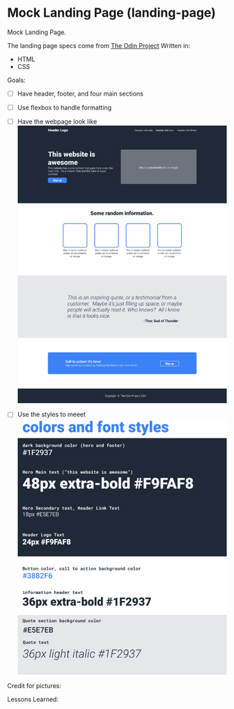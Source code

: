 # Mock Landing Page (landing-page)
Mock Landing Page.

The landing page specs come from [The Odin Project](https://www.theodinproject.com/)
Written in:
* HTML
* CSS

Goals:
- [ ] Have header, footer, and four main sections
- [ ] Use flexbox to handle formatting
- [ ] Have the webpage look like ![example page](./examples/example-page.png)

- [ ] Use the styles to meeet ![specs](./examples/specs.png)

Credit for pictures:


Lessons Learned:
